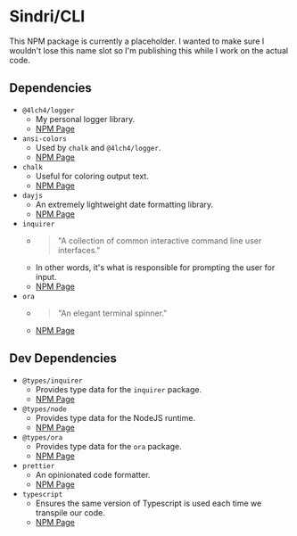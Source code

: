 # Sindri/CLI

This NPM package is currently a placeholder. I wanted to make sure I wouldn't lose this name slot so I'm publishing this while I work on the actual code.

## Dependencies

- `@4lch4/logger`
  - My personal logger library.
  - [NPM Page][0]
- `ansi-colors`
  - Used by `chalk` and `@4lch4/logger`.
  - [NPM Page][1]
- `chalk`
  - Useful for coloring output text.
  - [NPM Page][2]
- `dayjs`
  - An extremely lightweight date formatting library.
  - [NPM Page][3]
- `inquirer`
  - > "A collection of common interactive command line user interfaces."
  - In other words, it's what is responsible for prompting the user for input.
  - [NPM Page][4]
- `ora`
  - > "An elegant terminal spinner."
  - [NPM Page][5]

## Dev Dependencies

- `@types/inquirer`
  - Provides type data for the `inquirer` package.
  - [NPM Page][6]
- `@types/node`
  - Provides type data for the NodeJS runtime.
  - [NPM Page][7]
- `@types/ora`
  - Provides type data for the `ora` package.
  - [NPM Page][8]
- `prettier`
  - An opinionated code formatter.
  - [NPM Page][9]
- `typescript`
  - Ensures the same version of Typescript is used each time we transpile our code.
  - [NPM Page][10]

[0]: https://www.npmjs.com/package/@4lch4/logger
[1]: https://www.npmjs.com/package/ansi-colors
[2]: https://www.npmjs.com/package/chalk
[3]: https://www.npmjs.com/package/dayjs
[4]: https://www.npmjs.com/package/inquirer
[5]: https://www.npmjs.com/package/ora
[6]: https://www.npmjs.com/package/@types/inquirer
[7]: https://www.npmjs.com/package/@types/node
[8]: https://www.npmjs.com/package/@types/ora
[9]: https://www.npmjs.com/package/prettier
[10]: https://www.npmjs.com/package/typescript
